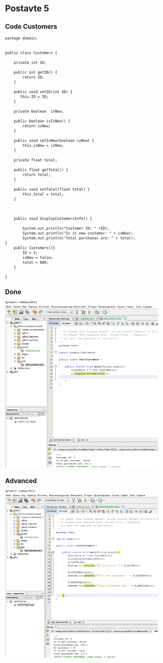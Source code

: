 # Postavte 5

## Code Customers
```
package domain;


public class Customers {

    private int ID;

    public int getID() {
        return ID;
    }

    public void setID(int ID) {
       this.ID = ID;
    }
    
    private boolean  isNew;  
    
    public boolean isIsNew() {
        return isNew;
    }

    public void setIsNew(boolean isNew) {
        this.isNew = isNew;
    }

    private float total;
    
    public float getTotal() {
        return total;
    }

    public void setTotal(float total) {
        this.total = total;
    }
      
   
    
    public void displayCustomersInfo() {
    
        System.out.println("Customer ID: " +ID);
        System.out.println("Is it new customer: " + isNew);
        System.out.println("Total purchases are: " + total);
}
    public Customers(){
        ID = 3;
        isNew = false;
        total = 888;
    }
    
}
```
## Done
![](https://github.com/ppc-ntu-khpi/34---classes-and-modifiers-IvanMishchenko1/blob/main/Solution/done.png)

## Advanced
![](https://github.com/ppc-ntu-khpi/34---classes-and-modifiers-IvanMishchenko1/blob/main/Solution/advanced.png)

